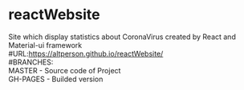 # reactWebsite

Site which display statistics about CoronaVirus created by React and Material-ui framework
<br>#URL:https://altperson.github.io/reactWebsite/
<br>#BRANCHES:
<br>MASTER - Source code of Project
<br>GH-PAGES - Builded version
